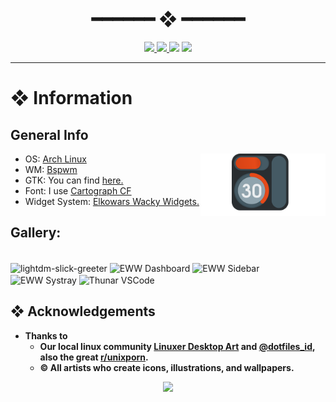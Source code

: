 <h1 align="center"> ━━━━━━  ❖  ━━━━━━ </h1>

<div align="center">
    <p></p>
    <a href="https://github.com/rxyhn/dotfiles/stargazers">
        <img src="https://img.shields.io/github/stars/rxyhn/dotfiles?color=%23fae3b0&labelColor=%23131a1c&style=for-the-badge">
    </a>
    <a href="https://github.com/rxyhn/dotfiles/network/members/">
        <img src="https://img.shields.io/github/forks/rxyhn/dotfiles?color=%23f28fad&labelColor=%23131a1c&style=for-the-badge">
    </a>
    <img src="https://img.shields.io/github/repo-size/rxyhn/dotfiles?color=%23abe9b3&labelColor=%23131a1c&style=for-the-badge">
   <img src="https://badges.pufler.dev/visits/rxyhn/dotfiles?style=for-the-badge&color=89dceb&logoColor=white&labelColor=131a1c"/>
</div>

<p/>

---

<!-- INFORMATION -->
# ❖ Information 

## General Info

<img src="https://raw.githubusercontent.com/elkowar/eww/8336bd04d2c7fe301645bb883b140c6415e87556/.github/EwwLogo.svg" align="right" height="100"/>

- OS: [Arch Linux](https://archlinux.org/)
- WM: [Bspwm](https://github.com/baskerville/bspwm)
- GTK: You can find [here.](https://github.com/rxyhn/gtk)
- Font: I use [Cartograph CF](https://coding-fonts.css-tricks.com/fonts/cartograph-cf)
- Widget System: [Elkowars Wacky Widgets.](https://github.com/elkowar/eww)

## Gallery: 
</br>

<img src="https://user-images.githubusercontent.com/93292023/151203225-014986a6-846e-4486-84e3-d60f4e530eae.png" align="center" alt="lightdm-slick-greeter">

<img src="https://user-images.githubusercontent.com/93292023/151203603-70575dfc-3d26-49dc-827d-8eab02401c73.png" align="center" alt="EWW Dashboard">

<img src="https://user-images.githubusercontent.com/93292023/151204326-1621742e-ca85-45f0-a081-94f7bf8b6675.png" align="center" alt="EWW Sidebar">

<img src="https://user-images.githubusercontent.com/93292023/151204411-36ecca42-64a4-4dd4-bc11-b0e933c94f81.png" align="center" alt="EWW Systray">

<img src="https://user-images.githubusercontent.com/93292023/151204550-4a53eb61-fb01-4cc1-b28b-3250ad92fd3d.png" align="center" alt="Thunar VSCode">

<br>

## ❖ Acknowledgements

   - **Thanks to**
        - **Our local linux community [Linuxer Desktop Art](https://facebook.com/groups/linuxart) and [@dotfiles_id](https://t.me/dotfiles_id), also the great              [r/unixporn](https://www.reddit.com/r/unixporn).**
        - **© All artists who create icons, illustrations, and wallpapers.**

<p align="center"><a href="https://github.com/rxyhn/dotfiles/blob/main/LICENSE"><img src="https://img.shields.io/static/v1.svg?style=flat-square&label=License&message=GPL-3.0&logoColor=eceff4&logo=github&colorA=131a1c&colorB=89dceb"/></a></p>
